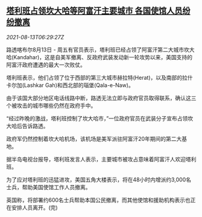 <!--1628836262000-->
[塔利班占领坎大哈等阿富汗主要城市 各国使馆人员纷纷撤离](https://cn.reuters.com/article/taliban-kandahar-embassies-evacuation-08-idCNKBS2FE0K8)
------

<div><i>2021-08-13T06:29:27Z</i></div><p>路透喀布尔8月13日 - 周五有官员表示，塔利班已经占领了阿富汗第二大城市坎大哈(Kandahar)，这是自美军撤离、反政府武装发动新一轮攻势以来，美国支持的阿富汗政府遭遇的最大一次败仗。</p><p>塔利班表示，他们占领了位于西部的第三大城市赫拉特(Herat)，以及南部的拉什卡尔加(Lashkar Gah)和西北部的瑙堡(Qala-e-Naw)。</p><p>由于该国大部分地区电话线路中断，路透无法立即与政府官员取得联系，确认这三个被攻击的城市哪些仍然在政府手中。</p><p>“经过昨晚的激战，塔利班控制了坎大哈市，”一位政府官员在武装分子宣布占领坎大哈后告诉路透。</p><p>政府军仍然控制着坎大哈机场，该机场是美军派驻阿富汗20年期间的第二大基地。</p><p>据半岛电视台报导，塔利班发言人表示，主要城市被攻占意味着阿富汗人欢迎塔利班。</p><p>为了应对塔利班的迅猛进攻，美国五角大楼表示，将在48小时内增派约3,000名士兵，帮助美国使馆工作人员撤离。</p><p>英国称，将部署约600名士兵帮助本国公民撤离，而其他使馆和援助机构表示也正在安排人员离开。(完)</p>
